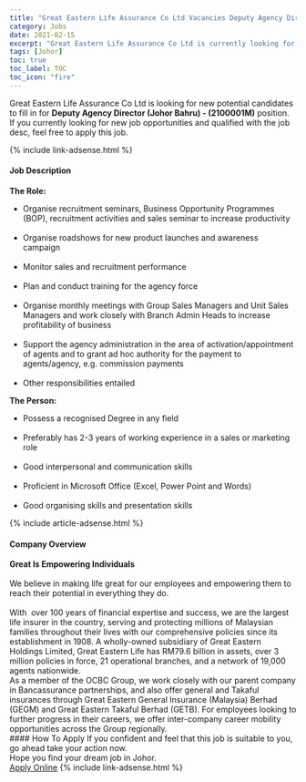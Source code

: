```yaml
---
title: "Great Eastern Life Assurance Co Ltd Vacancies Deputy Agency Director (Johor Bahru) - (2100001M)" 
category: Jobs 
date: 2021-02-15 
excerpt: "Great Eastern Life Assurance Co Ltd is currently looking for suitable person to fill in the Deputy Agency Director (Johor Bahru) - (2100001M) which based in Johor" 
tags: [Johor] 
toc: true 
toc_label: TOC 
toc_icon: "fire" 
--- 
```


<p>Great Eastern Life Assurance Co Ltd is looking for new potential candidates to fill in for <b>Deputy Agency Director (Johor Bahru) - (2100001M)</b> position. If you currently looking for new job opportunities and qualified with the job desc, feel free to apply this job.
</p>{% include link-adsense.html %} 
<div><div><h4>Job Description</h4></div><div><div><span><div><p><span><span><strong>The Role:</strong></span></span></p><ul><li><span><span><span>Organise recruitment seminars, Business Opportunity Programmes (BOP), recruitment activities and sales seminar to increase productivity</span></span></span></li><br><li><span><span>Organise roadshows for new product launches and awareness campaign</span></span></li><br><li><span><span>Monitor sales and recruitment performance</span></span></li><br><li><span><span>Plan and conduct training for the agency force</span></span></li><br><li><span><span>Organise monthly meetings with Group Sales Managers and Unit Sales Managers and work closely with Branch Admin Heads to increase profitability of business</span></span></li><br><li><span><span>Support the agency administration in the area of activation/appointment of agents and to grant ad hoc authority for the payment to agents/agency, e.g. commission payments</span></span></li><br><li><span><span>Other responsibilities entailed</span></span></li></ul><p><span><span><strong>The Person:</strong></span></span></p><ul><li><span><span><span>Possess a recognised Degree in any field</span></span></span></li><br><li><span><span><span>Preferably has 2-3 years of working experience in a sales or marketing role</span></span></span></li><br><li><span><span><span>Good interpersonal and communication skills</span></span></span></li><br><li><span><span><span>Proficient in Microsoft Office (Excel, Power Point and Words)</span></span></span></li><br><li><span><span><span>Good organising skills and presentation skills</span></span></span></li></ul></div></span></div></div></div> 
{% include article-adsense.html %} 
<div><div><h4>Company Overview</h4></div><div><div><span><div><div>
<div>
<strong>Great Is Empowering Individuals</strong></div>
<div>
<br>
		We believe in making life great for our employees and empowering them to reach their potential in everything they do.<br>
<br>
		With&#160; over 100 years of financial expertise and success, we are the largest life insurer in the country, serving and protecting millions of Malaysian families throughout their lives with our comprehensive policies since its establishment in 1908. A wholly-owned subsidiary of Great Eastern Holdings Limited, Great Eastern Life has RM79.6 billion in assets, over 3 million policies in force, 21 operational branches, and a network of 19,000 agents nationwide.<br>
		As a member of the OCBC Group, we work closely with our parent company in Bancassurance partnerships, and also offer general and Takaful insurances through Great Eastern General Insurance (Malaysia) Berhad (GEGM) and Great Eastern Takaful Berhad (GETB). For employees looking to further progress in their careers, we offer inter-company career mobility opportunities across the Group regionally.</div>
</div></div></span></div></div></div> 
#### How To Apply 
If you confident and feel that this job is suitable to you, go ahead take your action now. <br/> 
Hope you find your dream job in Johor. <br/> 
<a href="https://www.jobstreet.com.my/en/job/deputy-agency-director-johor-bahru-2100001m-4481726?jobId=jobstreet-my-job-4481726&" class="btn btn--info" target="_blank" rel="nofollow noopenner">Apply Online</a> 
{% include link-adsense.html %} 